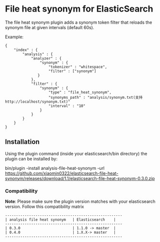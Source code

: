File heat synonym for ElasticSearch
======================================

The file heat synonym plugin adds a synonym token filter that reloads the synonym file at given intervals (default 60s).

Example:

	{
	    "index" : {
	        "analysis" : {
	            "analyzer" : {
	                "synonym" : {
	                    "tokenizer" : "whitespace",
	                    "filter" : ["synonym"]
 	               }
	            },
	            "filter" : {
	                "synonym" : {
	                    "type" : "file_heat_synonym",
	                    "synonyms_path" : "analysis/synonym.txt(支持http://localhost/synonym.txt)"
	                    "interval" : "10"
	                }
	            }
	        }
	    }
	}

## Installation
Using the plugin command (inside your elasticsearch/bin directory) the plugin can be installed by:

bin/plugin -install analysis-file-heat-synonym  -url https://github.com/xiaomin0322/elasticsearch-file-heat-synonym/releases/download/1.1/elasticsearch-file-heat-synonym-0.3.0.zip

### Compatibility

**Note**: Please make sure the plugin version matches with your elasticsearch version. Follow this compatibility matrix

    ------------------------------------------------------
    | analysis file heat synonym   | Elasticsearch    |
    ------------------------------------------------------
    | 0.3.0                        | 1.1.0 -> master  |
    | 0.4.0                        | 1.X.X-> master   |
    ------------------------------------------------------
